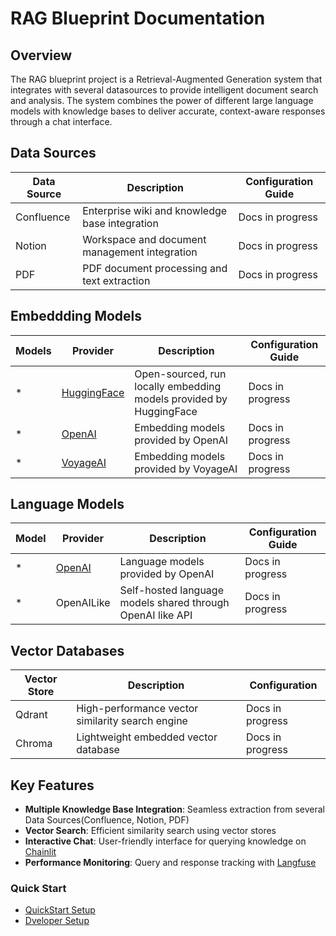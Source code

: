 # RAG Blueprint Documentation

## Overview
The RAG blueprint project is a Retrieval-Augmented Generation system that integrates with several datasources to provide intelligent document search and analysis. The system combines the power of different large language models with knowledge bases to deliver accurate, context-aware responses through a chat interface.

## Data Sources

| Data Source | Description | Configuration Guide |
|-------------|-------------|---------------------|
| Confluence | Enterprise wiki and knowledge base integration | Docs in progress |
| Notion | Workspace and document management integration | Docs in progress |
| PDF | PDF document processing and text extraction | Docs in progress |


## Embeddding Models

| Models | Provider | Description | Configuration Guide |
|-------|----------|-------------|---------------|
|   *   | [HuggingFace](https://huggingface.co/) | Open-sourced, run locally embedding models provided by HuggingFace | Docs in progress |
|   *   | [OpenAI](https://openai.com/) | Embedding models provided by OpenAI | Docs in progress |
|   *   | [VoyageAI](https://www.voyageai.com/) | Embedding models provided by VoyageAI | Docs in progress |

## Language Models

| Model | Provider | Description | Configuration Guide |
|-------|----------|-------------|---------------|
|   *   |  [OpenAI](https://openai.com/)  | Language models provided by OpenAI | Docs in progress |
|   *   |  OpenAILike  | Self-hosted language models shared through OpenAI like API | Docs in progress |


## Vector Databases

| Vector Store | Description | Configuration |
|--------------|-------------|---------------|
| Qdrant | High-performance vector similarity search engine | Docs in progress |
| Chroma |  Lightweight embedded vector database | Docs in progress |


## Key Features

- **Multiple Knowledge Base Integration**: Seamless extraction from several Data Sources(Confluence, Notion, PDF)
- **Vector Search**: Efficient similarity search using vector stores
- **Interactive Chat**: User-friendly interface for querying knowledge on [Chainlit](https://chainlit.io/)
- **Performance Monitoring**: Query and response tracking with [Langfuse](https://langfuse.com/)

### Quick Start
- [QuickStart Setup](quickstart/quickstart_setup.md)
- [Dveloper Setup](quickstart/developer_setup.md)
